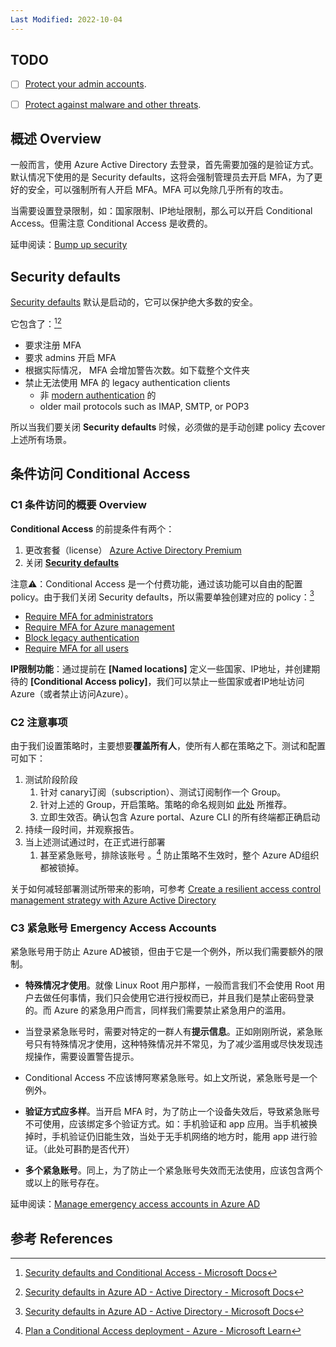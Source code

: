 ```yaml
---
Last Modified: 2022-10-04
---
```






## TODO

- [ ] [Protect your admin accounts](https://learn.microsoft.com/en-us/microsoft-365/business-premium/m365bp-protect-admin-accounts?view=o365-worldwide).
- [ ] [Protect against malware and other threats](https://learn.microsoft.com/en-us/microsoft-365/business-premium/m365bp-increase-protection?view=o365-worldwide).



## 概述 Overview

一般而言，使用 Azure Active Directory 去登录，首先需要加强的是验证方式。默认情况下使用的是 Security defaults，这将会强制管理员去开启 MFA，为了更好的安全，可以强制所有人开启 MFA。MFA 可以免除几乎所有的攻击。

当需要设置登录限制，如：国家限制、IP地址限制，那么可以开启 Conditional Access。但需注意 Conditional Access 是收费的。

延申阅读：[Bump up security](https://learn.microsoft.com/en-us/microsoft-365/business-premium/m365bp-security-overview?view=o365-worldwide)



## Security defaults

[Security defaults](https://docs.microsoft.com/en-us/azure/active-directory/fundamentals/concept-fundamentals-security-defaults) 默认是启动的，它可以保护绝大多数的安全。

它包含了：[^1][^2]

- 要求注册 MFA
- 要求 admins 开启 MFA
- 根据实际情况， MFA 会增加警告次数。如下载整个文件夹
- 禁止无法使用 MFA 的 legacy authentication clients
  - 非 [modern authentication](https://docs.microsoft.com/en-us/microsoft-365/enterprise/hybrid-modern-auth-overview?view=o365-worldwide#what-is-modern-authentication) 的
  - older mail protocols such as IMAP, SMTP, or POP3

所以当我们要关闭 **Security defaults** 时候，必须做的是手动创建 policy 去cover上述所有场景。





## 条件访问 Conditional Access

### C1 条件访问的概要 Overview

**Conditional Access** 的前提条件有两个：

1. 更改套餐（license） [Azure Active Directory Premium](https://azure.microsoft.com/en-us/pricing/details/active-directory/)
2. 关闭 **[Security defaults](https://docs.microsoft.com/en-us/microsoft-365/business-premium/m365bp-conditional-access?view=o365-worldwide#security-defaults)** 

注意⚠️：Conditional Access 是一个付费功能，通过该功能可以自由的配置 policy。由于我们关闭 Security defaults，所以需要单独创建对应的 policy：[^3]

- [Require MFA for administrators](https://docs.microsoft.com/en-us/azure/active-directory/conditional-access/howto-conditional-access-policy-admin-mfa)
- [Require MFA for Azure management](https://docs.microsoft.com/en-us/azure/active-directory/conditional-access/howto-conditional-access-policy-azure-management)
- [Block legacy authentication](https://docs.microsoft.com/en-us/azure/active-directory/conditional-access/howto-conditional-access-policy-block-legacy)
- [Require MFA for all users](https://docs.microsoft.com/en-us/azure/active-directory/conditional-access/howto-conditional-access-policy-all-users-mfa)

**IP限制功能**：通过提前在 **[Named locations]** 定义一些国家、IP地址，并创建期待的 **[Conditional Access policy]**，我们可以禁止一些国家或者IP地址访问Azure（或者禁止访问Azure）。



### C2 注意事项

由于我们设置策略时，主要想要**覆盖所有人**，使所有人都在策略之下。测试和配置可如下：

1. 测试阶段阶段
   1. 针对 canary订阅（subscription）、测试订阅制作一个 Group。
   2. 针对上述的 Group，开启策略。策略的命名规则如 [此处](https://learn.microsoft.com/en-us/azure/active-directory/conditional-access/plan-conditional-access#set-naming-standards-for-your-policies) 所推荐。
   3. 立即生效否。确认包含 Azure portal、Azure CLI 的所有终端都正确启动
2. 持续一段时间，并观察报告。
3. 当上述测试通过时，在正式进行部署
   1. 甚至紧急账号，排除该账号 。[^4] 防止策略不生效时，整个 Azure AD组织 都被锁掉。

关于如何减轻部署测试所带来的影响，可参考 [Create a resilient access control management strategy with Azure Active Directory](https://learn.microsoft.com/en-us/azure/active-directory/authentication/concept-resilient-controls#administrator-lockout-contingency)



### C3 紧急账号 Emergency Access Accounts

紧急账号用于防止 Azure AD被锁，但由于它是一个例外，所以我们需要额外的限制。

- **特殊情况才使用**。就像 Linux Root 用户那样，一般而言我们不会使用 Root 用户去做任何事情，我们只会使用它进行授权而已，并且我们是禁止密码登录的。而 Azure 的紧急用户而言，同样我们需要禁止紧急用户的滥用。

- 当登录紧急账号时，需要对特定的一群人有**提示信息**。正如刚刚所说，紧急账号只有特殊情况才使用，这种特殊情况并不常见，为了减少滥用或尽快发现违规操作，需要设置警告提示。
- Conditional Access 不应该博阿寒紧急账号。如上文所说，紧急账号是一个例外。
- **验证方式应多样**。当开启 MFA 时，为了防止一个设备失效后，导致紧急账号不可使用，应该绑定多个验证方式。如：手机验证和 app 应用。当手机被换掉时，手机验证仍旧能生效，当处于无手机网络的地方时，能用 app 进行验证。（此处可斟酌是否代开）
- **多个紧急账号**。同上，为了防止一个紧急账号失效而无法使用，应该包含两个或以上的账号存在。

延申阅读：[Manage emergency access accounts in Azure AD](https://learn.microsoft.com/en-us/azure/active-directory/roles/security-emergency-access)



## 参考 References

[^1]: [Security defaults and Conditional Access - Microsoft Docs](https://docs.microsoft.com/en-us/microsoft-365/business-premium/m365bp-conditional-access?view=o365-worldwide)
[^2]: [Security defaults in Azure AD - Active Directory - Microsoft Docs](https://docs.microsoft.com/en-us/azure/active-directory/fundamentals/concept-fundamentals-security-defaults)
[^3]: [Security defaults in Azure AD - Active Directory - Microsoft Docs](https://docs.microsoft.com/en-us/azure/active-directory/fundamentals/concept-fundamentals-security-defaults#conditional-access)
[^4]: [Plan a Conditional Access deployment - Azure - Microsoft Learn](https://learn.microsoft.com/en-us/azure/active-directory/conditional-access/plan-conditional-access)
